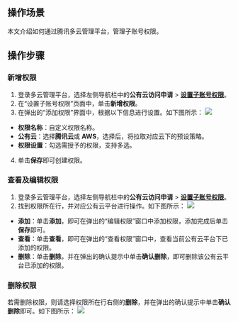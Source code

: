 ## 操作场景
本文介绍如何通过腾讯多云管理平台，管理子账号权限。


## 操作步骤

### 新增权限[](id:addPermissions)

1. 登录多云管理平台，选择左侧导航栏中的**公有云访问申请** > **[设置子账号权限](https://cmp.tencent.cn/identity)**。
2. 在“设置子账号权限”页面中，单击**新增权限**。
3. 在弹出的“添加权限”界面中，根据以下信息进行设置。如下图所示：
![](https://qcloudimg.tencent-cloud.cn/raw/101eb36ccba894e8f53156211158a76c.png)
 - **权限名称**：自定义权限名称。
 - **公有云**：选择**腾讯云**或 **AWS**，选择后，将拉取对应云下的预设策略。
 - **权限设置**：勾选需授予的权限，支持多选。
4. 单击**保存**即可创建权限。


### 查看及编辑权限
1. 登录多云管理平台，选择左侧导航栏中的**公有云访问申请** > **[设置子账号权限](https://cmp.tencent.cn/identity)**。
2. 找到权限所在行，并对应公有云平台进行操作。如下图所示：
![](https://qcloudimg.tencent-cloud.cn/raw/ab9ae4b4c60f2cddb5236452c44dec1f.png)
 - **添加**：单击**添加**，即可在弹出的“编辑权限”窗口中添加权限，添加完成后单击**保存**即可。
 - **查看**：单击**查看**，即可在弹出的“查看权限”窗口中，查看当前公有云平台下已添加的权限。
 - **删除**：单击**删除**，并在弹出的确认提示中单击**确认删除**，即可删除该公有云平台已添加的权限。



### 删除权限
若需删除权限，则请选择权限所在行右侧的**删除**，并在弹出的确认提示中单击**确认删除**即可。如下图所示：
![](https://qcloudimg.tencent-cloud.cn/raw/267faa18ae256e6b3199d11f0d2de1d1.png)
